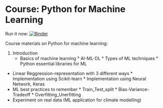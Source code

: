 # Course: Python for Machine Learning

Run it now: [![Binder](https://mybinder.org/badge_logo.svg)](https://mybinder.org/v2/gh/mardatade/Course-Python-for-Machine-Learning/master)

Course materials on Python for machine learning:
1. Introduction
    * Basics of machine learning
    ° AI-ML-DL
    ° Types of ML techniques
    ° Python essential libraries for ML
* Linear Reggression-representation with 3 different ways
      * Implementation using Scikit-learn
      * Implementation using Neural Network, Keras
* ML best practices to remember
      * Train_Test_split
      * Bias-Variance-Tradeoff
      * Overfitting_Unerfitting
* Experiment on real data (ML application for climate modelling)

